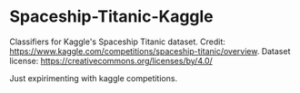 # Spaceship-Titanic-Kaggle
Classifiers for Kaggle's Spaceship Titanic dataset. Credit: https://www.kaggle.com/competitions/spaceship-titanic/overview. Dataset license: https://creativecommons.org/licenses/by/4.0/

Just expirimenting with kaggle competitions.
